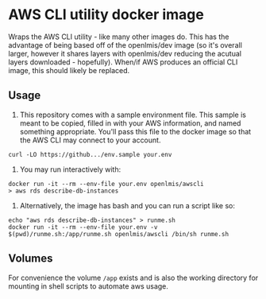 # AWS CLI utility docker image

Wraps the AWS CLI utility - like many other images do.  This has the advantage of being based
off of the openlmis/dev image (so it's overall larger, however it shares layers with openlmis/dev
reducing the acutual layers downloaded - hopefully).  When/if AWS produces an official CLI image,
this should likely be replaced.

## Usage

1. This repository comes with a sample environment file.  This sample is meant to be copied, filled
  in with your AWS information, and named something appropriate.  You'll pass this file to the
  docker image so that the AWS CLI may connect to your account.
  ```
  curl -LO https://github.../env.sample your.env
  ```

1. You may run interactively with:
  ```
  docker run -it --rm --env-file your.env openlmis/awscli
  > aws rds describe-db-instances
  ```

1. Alternatively, the image has bash and you can run a script like so:
  ```
  echo "aws rds describe-db-instances" > runme.sh
  docker run -it --rm --env-file your.env -v $(pwd)/runme.sh:/app/runme.sh openlmis/awscli /bin/sh runme.sh
  ```

## Volumes

For convenience the volume `/app` exists and is also the working directory for mounting in shell
scripts to automate aws usage.
